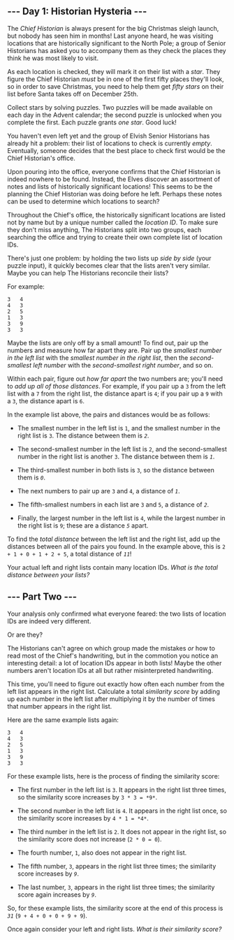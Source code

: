 ## --- Day 1: Historian Hysteria --- ##

The *Chief Historian* is always present for the big Christmas sleigh
launch, but nobody has seen him in months! Last anyone heard, he was
visiting locations that are historically significant to the North Pole;
a group of Senior Historians has asked you to accompany them as they
check the places they think he was most likely to visit.

As each location is checked, they will mark it on their list with a *star*.
They figure the Chief Historian *must* be in one of the first fifty
places they'll look, so in order to save Christmas, you need to help
them get *fifty stars* on their list before Santa takes off on December
25th.

Collect stars by solving puzzles. Two puzzles will be made available on
each day in the Advent calendar; the second puzzle is unlocked when you
complete the first. Each puzzle grants *one star*. Good luck!

You haven't even left yet and the group of Elvish Senior Historians has
already hit a problem: their list of locations to check is currently *empty*.
Eventually, someone decides that the best place to check first would be
the Chief Historian's office.

Upon pouring into the office, everyone confirms that the Chief
Historian is indeed nowhere to be found. Instead, the Elves discover an
assortment of notes and lists of historically significant locations!
This seems to be the planning the Chief Historian was doing before he
left. Perhaps these notes can be used to determine which locations to
search?

Throughout the Chief's office, the historically significant locations
are listed not by name but by a unique number called the *location ID*.
To make sure they don't miss anything, The Historians split into two
groups, each searching the office and trying to create their own
complete list of location IDs.

There's just one problem: by holding the two lists up *side by side*
(your puzzle input), it quickly becomes clear that the lists aren't
very similar. Maybe you can help The Historians reconcile their lists?

For example:

    3   4
    4   3
    2   5
    1   3
    3   9
    3   3

Maybe the lists are only off by a small amount! To find out, pair up
the numbers and measure how far apart they are. Pair up the *smallest
number in the left list* with the *smallest number in the right list*,
then the *second-smallest left number* with the *second-smallest right
number*, and so on.

Within each pair, figure out *how far apart* the two numbers are;
you'll need to *add up all of those distances*. For example, if you
pair up a `3` from the left list with a `7` from the right list, the
distance apart is `4`; if you pair up a `9` with a `3`, the distance
apart is `6`.

In the example list above, the pairs and distances would be as follows:

  * The smallest number in the left list is `1`, and the smallest
    number in the right list is `3`. The distance between them is *`2`*.

  * The second-smallest number in the left list is `2`, and the
    second-smallest number in the right list is another `3`. The
    distance between them is *`1`*.

  * The third-smallest number in both lists is `3`, so the distance
    between them is *`0`*.

  * The next numbers to pair up are `3` and `4`, a distance of *`1`*.

  * The fifth-smallest numbers in each list are `3` and `5`, a distance
    of *`2`*.

  * Finally, the largest number in the left list is `4`, while the
    largest number in the right list is `9`; these are a distance *`5`*
    apart.

To find the *total distance* between the left list and the right list,
add up the distances between all of the pairs you found. In the example
above, this is `2 + 1 + 0 + 1 + 2 + 5`, a total distance of *`11`*!

Your actual left and right lists contain many location IDs. *What is
the total distance between your lists?*

## --- Part Two --- ##

Your analysis only confirmed what everyone feared: the two lists of
location IDs are indeed very different.

Or are they?

The Historians can't agree on which group made the mistakes *or* how to
read most of the Chief's handwriting, but in the commotion you notice
an interesting detail: a lot of location IDs appear in both lists!
Maybe the other numbers aren't location IDs at all but rather
misinterpreted handwriting.

This time, you'll need to figure out exactly how often each number from
the left list appears in the right list. Calculate a total *similarity
score* by adding up each number in the left list after multiplying it
by the number of times that number appears in the right list.

Here are the same example lists again:

    3   4
    4   3
    2   5
    1   3
    3   9
    3   3

For these example lists, here is the process of finding the similarity
score:

  * The first number in the left list is `3`. It appears in the right
    list three times, so the similarity score increases by `3 * 3 = *9*`.

  * The second number in the left list is `4`. It appears in the right
    list once, so the similarity score increases by `4 * 1 = *4*`.

  * The third number in the left list is `2`. It does not appear in the
    right list, so the similarity score does not increase (`2 * 0 = 0`).

  * The fourth number, `1`, also does not appear in the right list.

  * The fifth number, `3`, appears in the right list three times; the
    similarity score increases by *`9`*.

  * The last number, `3`, appears in the right list three times; the
    similarity score again increases by *`9`*.

So, for these example lists, the similarity score at the end of this
process is *`31`* (`9 + 4 + 0 + 0 + 9 + 9`).

Once again consider your left and right lists. *What is their
similarity score?*
